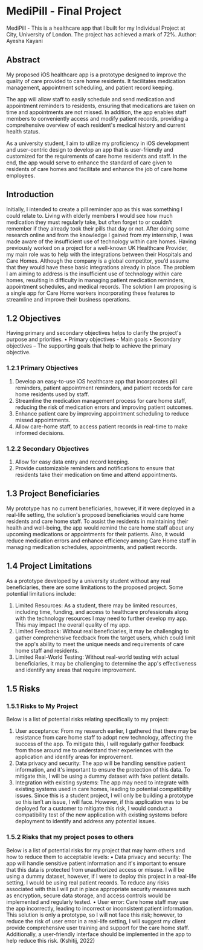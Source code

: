 # MediPill - Final Project

MediPill - This is a healthcare app that I built for my Individual Project at City, University of London.
The project has achieved a mark of 72%.
Author: Ayesha Kayani

## Abstract
My proposed iOS healthcare app is a prototype designed to improve the quality of care provided to care home residents. It facilitates medication management, appointment scheduling, and patient record keeping.

The app will allow staff to easily schedule and send medication and appointment reminders to residents, ensuring that medications are taken on time and appointments are not missed. In addition, the app enables staff members to conveniently access and modify patient records, providing a comprehensive overview of each resident's medical history and current health status.

As a university student, I aim to utilize my proficiency in iOS development and user-centric design to develop an app that is user-friendly and customized for the requirements of care home residents and staff. In the end, the app would serve to enhance the standard of care given to residents of care homes and facilitate and enhance the job of care home employees.


## Introduction
Initially, I intended to create a pill reminder app as this was something I could relate to. Living with elderly members I would see how much medication they must regularly take, but often forget to or couldn’t remember if they already took their pills that day or not.
After doing some research online and from the knowledge I gained from my internship, I was made aware of the insufficient use of technology within care homes. Having previously worked on a project for a well-known UK Healthcare Provider, my main role was to help with the integrations between their Hospitals and Care Homes. Although the company is a global competitor, you’d assume that they would have these basic integrations already in place.
The problem I am aiming to address is the insufficient use of technology within care homes, resulting in difficulty in managing patient medication reminders, appointment schedules, and medical records. The solution I am proposing is a single app for Care Home workers incorporating these features to streamline and improve their business operations.

## 1.2 Objectives
Having primary and secondary objectives helps to clarify the project's purpose and priorities.
• Primary objectives - Main goals
• Secondary objectives – The supporting goals that help to achieve the primary
objective.

### 1.2.1 Primary Objectives
1. Develop an easy-to-use iOS healthcare app that incorporates pill reminders, patient appointment reminders, and patient records for care home residents used by staff.
2. Streamline the medication management process for care home staff, reducing the risk of medication errors and improving patient outcomes.
3. Enhance patient care by improving appointment scheduling to reduce missed appointments.
4. Allow care-home staff, to access patient records in real-time to make informed decisions.

### 1.2.2 Secondary Objectives
1. Allow for easy data entry and record keeping.
2. Provide customizable reminders and notifications to ensure that residents take their
medication on time and attend appointments.

## 1.3 Project Beneficiaries
My prototype has no current beneficiaries, however, if it were deployed in a real-life setting, the solution's proposed beneficiaries would care home residents and care home staff.
To assist the residents in maintaining their health and well-being, the app would remind the care home staff about any upcoming medications or appointments for their patients. Also, it would reduce medication errors and enhance efficiency among Care Home staff in managing medication schedules, appointments, and patient records.

## 1.4 Project Limitations
As a prototype developed by a university student without any real beneficiaries, there are some limitations to the proposed project.
Some potential limitations include:
1. Limited Resources: As a student, there may be limited resources, including time,
funding, and access to healthcare professionals along with the technology resources I may need to further develop my app. This may impact the overall quality of my app.
2. Limited Feedback: Without real beneficiaries, it may be challenging to gather comprehensive feedback from the target users, which could limit the app's ability to meet the unique needs and requirements of care home staff and residents.
3. Limited Real-World Testing: Without real-world testing with actual beneficiaries, it may be challenging to determine the app's effectiveness and identify any areas that require improvement.

## 1.5 Risks
### 1.5.1 Risks to My Project
Below is a list of potential risks relating specifically to my project:
1. User acceptance: From my research earlier, I gathered that there may be resistance from care home staff to adopt new technology, affecting the success of the app. To mitigate this, I will regularly gather feedback from those around me to understand their experiences with the application and identify areas for improvement.
2. Data privacy and security: The app will be handling sensitive patient information, and it's important to ensure the protection of this data. To mitigate this, I will be using a dummy dataset with fake patient details.
3. Integration with existing systems: The app may need to integrate with existing systems used in care homes, leading to potential compatibility issues. Since this is a student project, I will only be building a prototype so this isn’t an issue, I will face. However, if this application was to be deployed for a customer to mitigate this risk, I would conduct a compatibility test of the new application with existing systems before deployment to identify and address any potential issues.

### 1.5.2 Risks that my project poses to others
Below is a list of potential risks for my project that may harm others and how to reduce them to acceptable levels:
• Data privacy and security: The app will handle sensitive patient information and it's important to ensure that this data is protected from unauthorized access or misuse. I will be using a dummy dataset, however, if I were to deploy this project in a real-life setting, I would be using real patient records. To reduce any risks associated with this I will put in place appropriate security measures such as encryption, secure data storage, and access controls would be implemented and regularly tested.
• User error: Care home staff may use the app incorrectly, leading to incorrect or inconsistent patient information. This solution is only a prototype, so I will not face this risk; however, to reduce the risk of user error in a real-life setting, I will suggest my client provide comprehensive user training and support for the care home staff. Additionally, a user-friendly interface should be implemented in the app to help reduce this risk.
(Kshitij, 2022)
